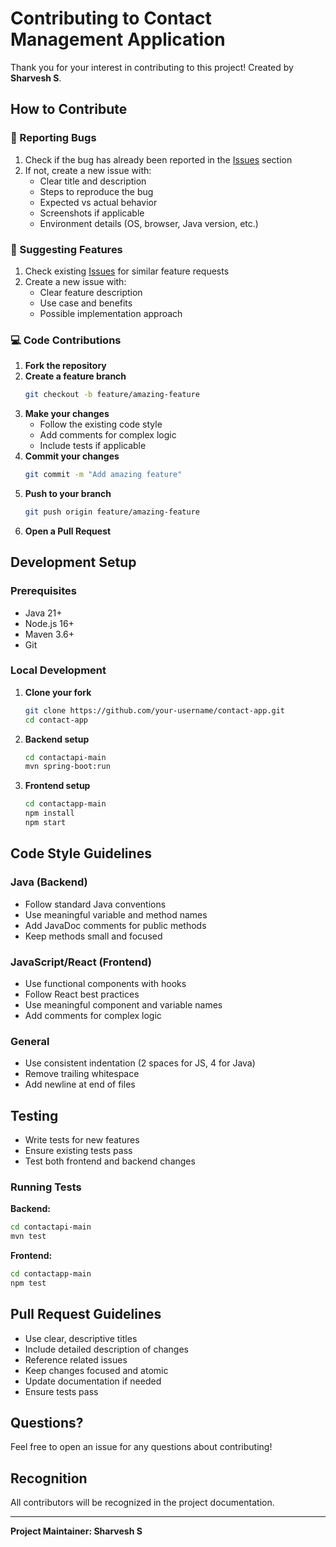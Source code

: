# Contributing to Contact Management Application

Thank you for your interest in contributing to this project! Created by **Sharvesh S**.

## How to Contribute

### 🐛 Reporting Bugs

1. Check if the bug has already been reported in the [Issues](../../issues) section
2. If not, create a new issue with:
   - Clear title and description
   - Steps to reproduce the bug
   - Expected vs actual behavior
   - Screenshots if applicable
   - Environment details (OS, browser, Java version, etc.)

### 🚀 Suggesting Features

1. Check existing [Issues](../../issues) for similar feature requests
2. Create a new issue with:
   - Clear feature description
   - Use case and benefits
   - Possible implementation approach

### 💻 Code Contributions

1. **Fork the repository**
2. **Create a feature branch**
   ```bash
   git checkout -b feature/amazing-feature
   ```
3. **Make your changes**
   - Follow the existing code style
   - Add comments for complex logic
   - Include tests if applicable
4. **Commit your changes**
   ```bash
   git commit -m "Add amazing feature"
   ```
5. **Push to your branch**
   ```bash
   git push origin feature/amazing-feature
   ```
6. **Open a Pull Request**

## Development Setup

### Prerequisites

- Java 21+
- Node.js 16+
- Maven 3.6+
- Git

### Local Development

1. **Clone your fork**

   ```bash
   git clone https://github.com/your-username/contact-app.git
   cd contact-app
   ```

2. **Backend setup**

   ```bash
   cd contactapi-main
   mvn spring-boot:run
   ```

3. **Frontend setup**
   ```bash
   cd contactapp-main
   npm install
   npm start
   ```

## Code Style Guidelines

### Java (Backend)

- Follow standard Java conventions
- Use meaningful variable and method names
- Add JavaDoc comments for public methods
- Keep methods small and focused

### JavaScript/React (Frontend)

- Use functional components with hooks
- Follow React best practices
- Use meaningful component and variable names
- Add comments for complex logic

### General

- Use consistent indentation (2 spaces for JS, 4 for Java)
- Remove trailing whitespace
- Add newline at end of files

## Testing

- Write tests for new features
- Ensure existing tests pass
- Test both frontend and backend changes

### Running Tests

**Backend:**

```bash
cd contactapi-main
mvn test
```

**Frontend:**

```bash
cd contactapp-main
npm test
```

## Pull Request Guidelines

- Use clear, descriptive titles
- Include detailed description of changes
- Reference related issues
- Keep changes focused and atomic
- Update documentation if needed
- Ensure tests pass

## Questions?

Feel free to open an issue for any questions about contributing!

## Recognition

All contributors will be recognized in the project documentation.

---

**Project Maintainer: Sharvesh S**
